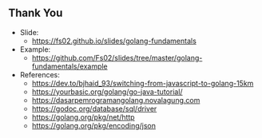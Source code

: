 ## Thank You

- Slide:
    - https://fs02.github.io/slides/golang-fundamentals
- Example:
    - https://github.com/Fs02/slides/tree/master/golang-fundamentals/example
- References:
    - https://dev.to/bjhaid_93/switching-from-javascript-to-golang-15km
    - https://yourbasic.org/golang/go-java-tutorial/
    - https://dasarpemrogramangolang.novalagung.com
    - https://godoc.org/database/sql/driver
    - https://golang.org/pkg/net/http
    - https://golang.org/pkg/encoding/json
